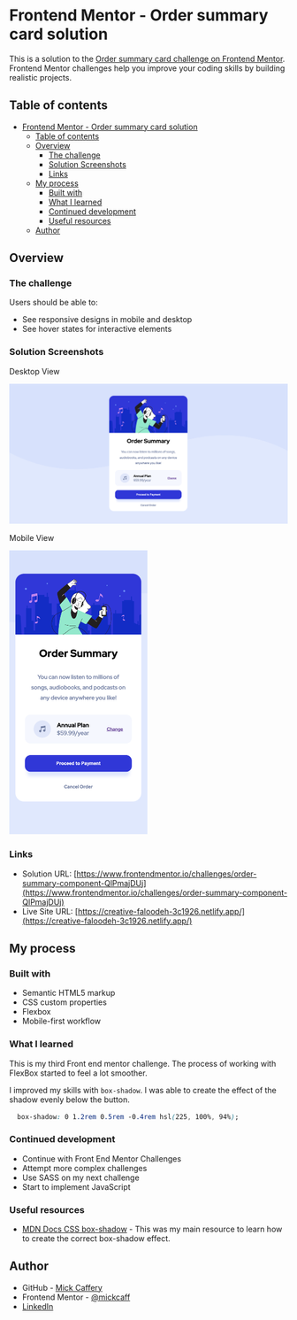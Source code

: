 # Frontend Mentor - Order summary card solution

This is a solution to the [Order summary card challenge on Frontend Mentor](https://www.frontendmentor.io/challenges/order-summary-component-QlPmajDUj). Frontend Mentor challenges help you improve your coding skills by building realistic projects. 

## Table of contents

- [Frontend Mentor - Order summary card solution](#frontend-mentor---order-summary-card-solution)
  - [Table of contents](#table-of-contents)
  - [Overview](#overview)
    - [The challenge](#the-challenge)
    - [Solution Screenshots](#solution-screenshots)
    - [Links](#links)
  - [My process](#my-process)
    - [Built with](#built-with)
    - [What I learned](#what-i-learned)
    - [Continued development](#continued-development)
    - [Useful resources](#useful-resources)
  - [Author](#author)

## Overview

### The challenge

Users should be able to:

- See responsive designs in mobile and desktop
- See hover states for interactive elements

### Solution Screenshots

Desktop View

![Desktop view screenshot](./images/final-desktop.png)

Mobile View

<img src="./images/final-mobile.png" alt="Mobile view screenshot" width="250px">


### Links

- Solution URL: [https://www.frontendmentor.io/challenges/order-summary-component-QlPmajDUj](https://www.frontendmentor.io/challenges/order-summary-component-QlPmajDUj)
- Live Site URL: [https://creative-faloodeh-3c1926.netlify.app/](https://creative-faloodeh-3c1926.netlify.app/)

## My process

### Built with

- Semantic HTML5 markup
- CSS custom properties
- Flexbox
- Mobile-first workflow


### What I learned

This is my third Front end mentor challenge. The process of working with FlexBox started to feel a lot smoother.

I improved my skills with `box-shadow`. I was able to create the effect of the shadow evenly below the button.

```css
  box-shadow: 0 1.2rem 0.5rem -0.4rem hsl(225, 100%, 94%);
```


### Continued development

- Continue with Front End Mentor Challenges
- Attempt more complex challenges
- Use SASS on my next challenge
- Start to implement JavaScript

### Useful resources

- [MDN Docs CSS box-shadow](https://developer.mozilla.org/en-US/docs/Web/CSS/box-shadow) - This was my main resource to learn how to create the correct box-shadow effect.


## Author

- GitHub - [Mick Caffery](https://github.com/mickcaff)
- Frontend Mentor - [@mickcaff](https://www.frontendmentor.io/profile/mickcaff)
- [LinkedIn](https://www.linkedin.com/in/mcaffery/)

